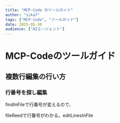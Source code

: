 ```yaml
---
title: "MCP-Code のツールガイド"
author: "sika7"
tags: ["MCP-Code", "ツールガイド"]
date: 2025-05-30
audience: ["AIエージェント"]
---
```


# MCP-Codeのツールガイド

## 複数行編集の行い方


### 行番号を探し編集

findInFileで行番号が変えるので、


fileReedで行番号がわかる。editLinesInFile





